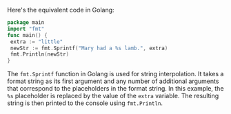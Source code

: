 Here's the equivalent code in Golang:
```go
package main
import "fmt"
func main() {
 extra := "little"
 newStr := fmt.Sprintf("Mary had a %s lamb.", extra)
 fmt.Println(newStr)
}
```
The `fmt.Sprintf` function in Golang is used for string interpolation. It takes a format string as its first argument and any number of additional arguments that correspond to the placeholders in the format string. In this example, the `%s` placeholder is replaced by the value of the `extra` variable. The resulting string is then printed to the console using `fmt.Println`.

